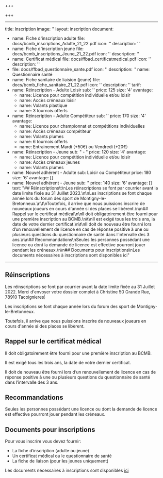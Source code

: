 +++

+++

***

title: Inscription
image: ''
layout: inscription
document:

* name: Fiche d'inscription adulte
  file: docs/bcmb\_inscriptions\_Adulte\_21\_22.pdf
  icon: ''
  description: ''
* name: Fiche d'inscription jeune
  file: docs/bcmb\_inscriptions\_Jeune\_21\_22.pdf
  icon: ''
  description: ''
* name: Certificat médical
  file: docs/ffbad\_certificatmedical.pdf
  icon: ''
  description: ''
* file: docs/ffbad\_questionnaire\_sante.pdf
  icon: ''
  description: ''
  name: Questionnaire santé
* name: Fiche sanitaire de liaision (jeune)
  file: docs/bcmb\_fiche\_sanitaire\_21\_22.pdf
  icon: ''
  description: ''
  tarif:
* name: Réinscription - Adulte Loisir
  sub: ''
  price: 125
  size: '4'
  avantage:
  * name: Licence pour compétition individuelle et/ou loisir
  * name: Accès créneaux loisir
  * name: Volants plastique
  * name: 3 tournois offerts
* name: Réinscription - Adulte Compétiteur
  sub: ''
  price: 170
  size: '4'
  avantage:
  * name: Licence pour championnat et compétitions individuelles
  * name: Accès créneaux compétiteur
  * name: Volants plumes
  * name: 6 tournois offerts
  * name: Entrainement Mardi (+50€) ou Vendredi (+20€)
* name: Réinscription - Jeune
  sub: "  -  "
  price: 120
  size: '4'
  avantage:
  * name: Licence pour compétition individuelle et/ou loisir
  * name: Accès créneaux jeunes
  * name: Volants plumes
* name: Nouvel adhérent - Adulte
  sub: Loisir ou Compétiteur
  price: 180
  size: '6'
  avantage: \[]
* name: Nouvel adhérent - Jeune
  sub: ''
  price: 140
  size: '6'
  avantage: \[]
  text: "## Réinscriptions\t\nLes réinscriptions se font par courrier avant la date
  limite fixée au 31 Juillet 2023.\n\nLes inscriptions se font chaque année lors
  du forum des sport de Montigny-le-Bretonneux.\n\t\nToutefois, il arrive que nous
  puissions inscrire de nouveaux joueurs en cours d'année si des places se libèrent.\n\n##
  Rappel sur le certificat médical\n\nIl doit obligatoirement être fourni pour une
  première inscription au BCMB.\n\t\nIl est exigé tous les trois ans, la date de votre
  dernier certificat.\n\t\nIl doit de nouveau être fourni lors d’un renouvellement
  de licence en cas de réponse positive à une ou plusieurs questions du questionnaire
  de santé dans l’intervalle des 3 ans.\n\n## Recommandations\nSeules les personnes
  possédant une licence ou dont la demande de licence est effective pourront jouer
  pendant les créneaux.\n\n## Documents pour inscriptions\nLes documents nécessaires
  à inscriptions sont disponibles ici"

***

## Réinscriptions

Les réinscriptions se font par courrier avant la date limite fixée au 31 Juillet 2022. Merci d'envoyer votre dossier complet à Christine 50 Grande Rue, 78910 Tacoignieres)

Les inscriptions se font chaque année lors du forum des sport de Montigny-le-Bretonneux.

Toutefois, il arrive que nous puissions inscrire de nouveaux joueurs en cours d'année si des places se libèrent.

## Rappel sur le certificat médical

Il doit obligatoirement être fourni pour une première inscription au BCMB.

Il est exigé tous les trois ans, la date de votre dernier certificat.

Il doit de nouveau être fourni lors d’un renouvellement de licence en cas de réponse positive à une ou plusieurs questions du questionnaire de santé dans l’intervalle des 3 ans.

## Recommandations

Seules les personnes possédant une licence ou dont la demande de licence est effective pourront jouer pendant les créneaux.

## Documents pour inscriptions

Pour vous inscrire vous devez fournir:

* La fiche d’inscription (adulte ou jeune)
* Un certificat médical ou le questionnaire de santé
* La fiche de liaison (pour les jeunes uniquement)

Les documents nécessaires à inscriptions sont disponibles [ici](https://bad-montigny.fr/documents_liens/)
